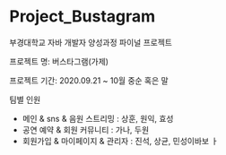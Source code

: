 # Project_Bustagram

부경대학교 자바 개발자 양성과정 파이널 프로젝트 

프로젝트 명: 버스타그램(가제)

프로젝트 기간: 2020.09.21 ~ 10월 중순 혹은 말 

팀별 인원 
- 메인 & sns & 음원 스트리밍 : 상훈, 원익, 효성 
- 공연 예약 & 회원 커뮤니티 : 가나, 두원
- 회원가입 & 마이페이지 & 관리자 : 진석, 상균, 민성이바보
ㅏ
